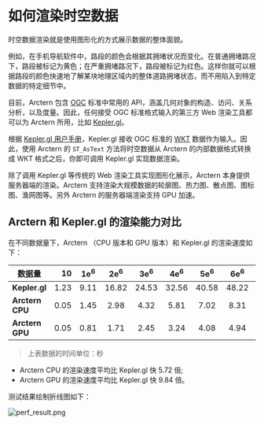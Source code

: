 # 如何渲染时空数据

时空数据渲染就是使用图形化的方式展示数据的整体面貌。

例如，在手机导航软件中，路段的颜色会根据其拥堵状况而变化。在普通拥堵路况下，路段被标记为黄色；在严重拥堵路况下，路段被标记为红色。这样你就可以根据路段的颜色快速地了解某块地理区域内的整体道路拥堵状态，而不用陷入到特定数据的特定细节中。

目前，Arctern 包含 [OGC](https://en.wikipedia.org/wiki/Open_Geospatial_Consortium) 标准中常用的 API，涵盖几何对象的构造、访问、关系分析，以及度量。因此，任何接受 OGC 标准格式输入的第三方 Web 渲染工具都可以为 Arctern 所用，比如 [Kepler.gl](https://kepler.gl/)。

根据 [Kepler.gl 用户手册](https://docs.kepler.gl/docs/user-guides)，Kepler.gl 接收 OGC 标准的 [WKT](https://en.wikipedia.org/wiki/Well-known_text_representation_of_geometry) 数据作为输入。因此，使用 Arctern 的 `ST_AsText` 方法将时空数据从 Arctern 的内部数据格式转换成 WKT 格式之后，你即可调用 Kepler.gl 实现数据渲染。

除了调用 Kepler.gl 等传统的 Web 渲染工具实现图形化展示，Arctern 本身提供服务器端的渲染。Arctern 支持渲染大规模数据的轮廓图、热力图、散点图、图标图、渔网图等。另外 Arctern 的服务器端渲染支持 GPU 加速。

## Arctern 和 Kepler.gl 的渲染能力对比

在不同数据量下，Arctern （CPU 版本和 GPU 版本）和 Kepler.gl 的渲染速度如下：

| 数据量          |   10 | 1e<sup>6</sup> | 2e<sup>6</sup> | 3e<sup>6</sup> | 4e<sup>6</sup> | 5e<sup>6</sup> | 6e<sup>6</sup> | 7e<sup>6</sup> | 8e<sup>6</sup> | 9e<sup>6</sup> | 10e<sup>6</sup> |
| --------------- | ---: | :------------: | :------------: | :------------: | :------------: | :------------: | :------------: | :------------: | :------------: | :------------: | :-------------: |
| **Kepler.gl**   | 1.23 |      9.11      |     16.82      |     24.53      |     32.56      |     40.58      |     48.22      |     56.62      |     63.13      |     72.36      |      80.92      |
| **Arctern CPU** | 0.05 |      1.45      |      2.98      |      4.32      |      5.81      |      7.02      |      8.31      |     10.36      |     11.71      |     12.72      |      13.65      |
| **Arctern GPU** | 0.05 |      0.81      |      1.71      |      2.45      |      3.24      |      4.08      |      4.94      |      6.00      |      6.69      |      7.77      |      8.59       |

> 上表数据的时间单位：秒

- Arctern CPU 的渲染速度平均比 Kepler.gl 快 5.72 倍;
- Arctern GPU 的渲染速度平均比 Kepler.gl 快 9.84 倍。

测试结果绘制折线图如下：

![perf_result.png](kerplergl_vs_arctern.png)